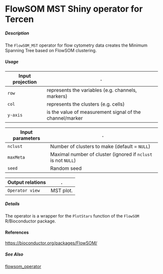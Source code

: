 # FlowSOM MST Shiny operator for Tercen

##### Description

The `FlowSOM_MST` operator for flow cytometry data creates the Minimum Spanning Tree based on FlowSOM clustering.

##### Usage

Input projection|.
---|---
`row`   | represents the variables (e.g. channels, markers)
`col`   | represents the clusters (e.g. cells) 
`y-axis`| is the value of measurement signal of the channel/marker

Input parameters|.
---|---
`nclust`   | Number of clusters to make (default = `NULL`)
`maxMeta`   | Maximal number of cluster (ignored if `nclust` is not `NULL`)
`seed`   | Random seed

Output relations|.
---|---
`Operator view`| MST plot.

##### Details

The operator is a wrapper for the `PlotStars` function of the `FlowSOM` R/Bioconductor package.

#### References

https://bioconductor.org/packages/FlowSOM/

##### See Also

[flowsom_operator](https://github.com/tercen/flowsom_operator)


